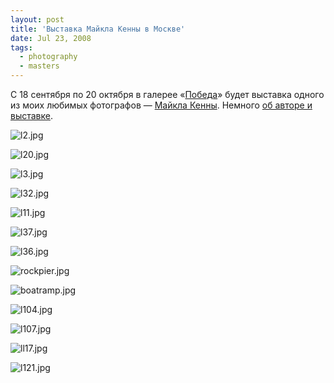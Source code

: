 ```yaml
---
layout: post
title: 'Выставка Майкла Кенны в Москве'
date: Jul 23, 2008
tags:
  - photography
  - masters
---
```


С 18 сентября по 20 октября в галерее «[Победа](http://www.pobedagallery.com/)» будет выставка одного из моих любимых фотографов — [Майкла Кенны](http://www.michaelkenna.net/). Немного [об авторе и выставке](http://www.lookatme.ru/event/maykl-kenna-izbrannoe).

![l2.jpg](upload://l2.jpg)

<!--more-->

![l20.jpg](upload://l20.jpg)

![l3.jpg](upload://l3.jpg)

![l32.jpg](upload://l32.jpg)

![l11.jpg](upload://l11.jpg)

![l37.jpg](upload://l37.jpg)

![l36.jpg](upload://l36.jpg)

![rockpier.jpg](upload://rockpier.jpg)

![boatramp.jpg](upload://boatramp.jpg)

![l104.jpg](upload://l104.jpg)

![l107.jpg](upload://l107.jpg)

![ll17.jpg](upload://ll17.jpg)

![l121.jpg](upload://l121.jpg)
